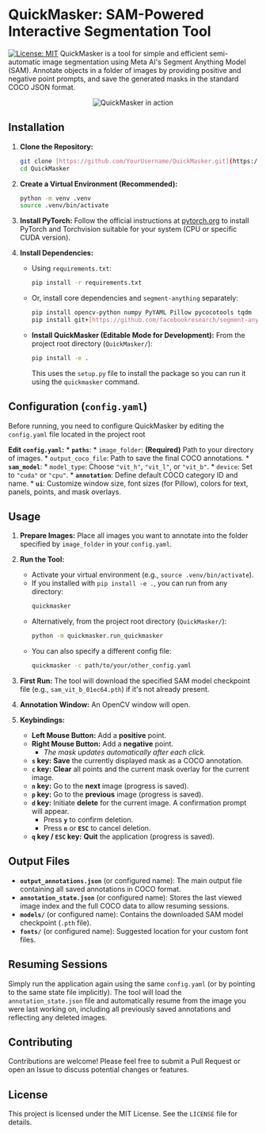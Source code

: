 # QuickMasker: SAM-Powered Interactive Segmentation Tool

[![License: MIT](https://img.shields.io/badge/License-MIT-yellow.svg)](https://opensource.org/licenses/MIT) QuickMasker is a tool for simple and efficient semi-automatic image segmentation using Meta AI's Segment Anything Model (SAM). Annotate objects in a folder of images by providing positive and negative point prompts, and save the generated masks in the standard COCO JSON format.

<p align="center">
  <img src="assets/quickmasker_demo.gif" alt="QuickMasker in action">
</p>

## Installation

1.  **Clone the Repository:**
    ```bash
    git clone [https://github.com/YourUsername/QuickMasker.git](https://github.com/tolesch/QuickMasker.git)
    cd QuickMasker
    ```

2.  **Create a Virtual Environment (Recommended):**
    ```bash
    python -m venv .venv
    source .venv/bin/activate
    ```

3.  **Install PyTorch:** Follow the official instructions at [pytorch.org](https://pytorch.org/get-started/locally/) to install PyTorch and Torchvision suitable for your system (CPU or specific CUDA version).

4.  **Install Dependencies:**
    * Using `requirements.txt`:
        ```bash
        pip install -r requirements.txt
        ```
    * Or, install core dependencies and `segment-anything` separately:
        ```bash
        pip install opencv-python numpy PyYAML Pillow pycocotools tqdm
        pip install git+[https://github.com/facebookresearch/segment-anything.git](https://github.com/facebookresearch/segment-anything.git)
        ```
    * **Install QuickMasker (Editable Mode for Development):**
        From the project root directory (`QuickMasker/`):
        ```bash
        pip install -e .
        ```
        This uses the `setup.py` file to install the package so you can run it using the `quickmasker` command.

## Configuration (`config.yaml`)

Before running, you need to configure QuickMasker by editing the `config.yaml` file located in the project root

**Edit `config.yaml`:**
    * **`paths`**:
        * `image_folder`: **(Required)** Path to your directory of images.
        * `output_coco_file`: Path to save the final COCO annotations.
    * **`sam_model`**:
        * `model_type`: Choose `"vit_h"`, `"vit_l"`, or `"vit_b"`.
        * `device`: Set to `"cuda"` or `"cpu"`.
    * **`annotation`**: Define default COCO category ID and name.
    * **`ui`**: Customize window size, font sizes (for Pillow), colors for text, panels, points, and mask overlays.

## Usage

1.  **Prepare Images:** Place all images you want to annotate into the folder specified by `image_folder` in your `config.yaml`.
3.  **Run the Tool:**
    * Activate your virtual environment (e.g., `source .venv/bin/activate`).
    * If you installed with `pip install -e .`, you can run from any directory:
        ```bash
        quickmasker
        ```
    * Alternatively, from the project root directory (`QuickMasker/`):
        ```bash
        python -m quickmasker.run_quickmasker
        ```
    * You can also specify a different config file:
        ```bash
        quickmasker -c path/to/your/other_config.yaml
        ```

4.  **First Run:** The tool will download the specified SAM model checkpoint file (e.g., `sam_vit_b_01ec64.pth`) if it's not already present.

5.  **Annotation Window:** An OpenCV window will open.

6.  **Keybindings:**
    * **Left Mouse Button:** Add a **positive** point.
    * **Right Mouse Button:** Add a **negative** point.
        * *The mask updates automatically after each click.*
    * **`s` key:** **Save** the currently displayed mask as a COCO annotation.
    * **`c` key:** **Clear** all points and the current mask overlay for the current image.
    * **`n` key:** Go to the **next** image (progress is saved).
    * **`p` key:** Go to the **previous** image (progress is saved).
    * **`d` key:** Initiate **delete** for the current image. A confirmation prompt will appear.
        * Press **`y`** to confirm deletion.
        * Press **`n`** or **`ESC`** to cancel deletion.
    * **`q` key / `ESC` key:** **Quit** the application (progress is saved).

## Output Files

* **`output_annotations.json`** (or configured name): The main output file containing all saved annotations in COCO format.
* **`annotation_state.json`** (or configured name): Stores the last viewed image index and the full COCO data to allow resuming sessions.
* **`models/`** (or configured name): Contains the downloaded SAM model checkpoint (`.pth` file).
* **`fonts/`** (or configured name): Suggested location for your custom font files.

## Resuming Sessions

Simply run the application again using the same `config.yaml` (or by pointing to the same state file implicitly). The tool will load the `annotation_state.json` file and automatically resume from the image you were last working on, including all previously saved annotations and reflecting any deleted images.

## Contributing

Contributions are welcome! Please feel free to submit a Pull Request or open an Issue to discuss potential changes or features.

## License

This project is licensed under the MIT License. See the `LICENSE` file for details.
